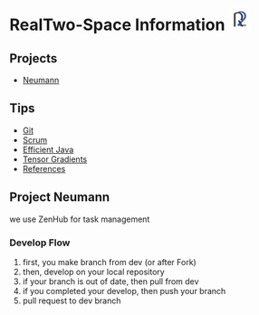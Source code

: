 # RealTwo-Space Information  <img src="https://github.com/RealTwo-Space/Information/blob/master/real_two_space_logo.png?raw=true" width=40, height=40/>

## Projects
- [Neumann](https://github.com/RealTwo-Space/Information/blob/master/neumann.md)

## Tips
- [Git](https://github.com/RealTwo-Space/Information/blob/master/git.md)
- [Scrum](https://github.com/RealTwo-Space/Information/blob/master/scrum.md)
- [Efficient Java](https://github.com/RealTwo-Space/Information/blob/master/efficientJava.md)
- [Tensor Gradients](https://github.com/RealTwo-Space/Information/blob/master/TensorGradients.pdf)
- [References](https://github.com/RealTwo-Space/Information/blob/master/refs.md)
## Project Neumann
we use ZenHub for task management

### Develop Flow
1. first, you make branch from dev (or after Fork)
2. then, develop on your local repository
3. if your branch is out of date, then pull from dev
4. if you completed your develop, then push your branch
5. pull request to dev branch
